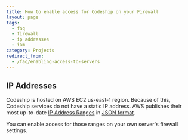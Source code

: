```yaml
---
title: How to enable access for Codeship on your Firewall
layout: page
tags:
  - faq
  - firewall
  - ip addresses
  - iam
category: Projects
redirect_from:
  - /faq/enabling-access-to-servers
---
```

## IP Addresses

Codeship is hosted on AWS EC2 us-east-1 region. Because of this, Codeship services do not have a static IP address. AWS publishes their most up-to-date [IP Address Ranges](http://docs.aws.amazon.com/general/latest/gr/aws-ip-ranges.html) in [JSON format](https://ip-ranges.amazonaws.com/ip-ranges.json).

You can enable access for those ranges on your own server's firewall settings.

